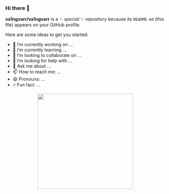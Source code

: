 ### Hi there 👋

**va1ngvarr/va1ngvarr** is a ✨ _special_ ✨ repository because its `README.md` (this file) appears on your GitHub profile.

Here are some ideas to get you started:

- 🔭 I’m currently working on ...
- 🌱 I’m currently learning ...
- 👯 I’m looking to collaborate on ...
- 🤔 I’m looking for help with ...
- 💬 Ask me about ...
- 📫 How to reach me: ...
- 😄 Pronouns: ...
- ⚡ Fun fact: ...

<div id="header" align="center">
  <img src="https://media.giphy.com/media/v1.Y2lkPTc5MGI3NjExZGw1YTlsanBzbHc3NzJlNWx5dXl3d2hsamppaDBpcTI0YmV6eXdobSZlcD12MV9pbnRlcm5hbF9naWZfYnlfaWQmY3Q9Zw/1JBcr13iVzRvO/giphy.gif" width="300"/>
</div>
